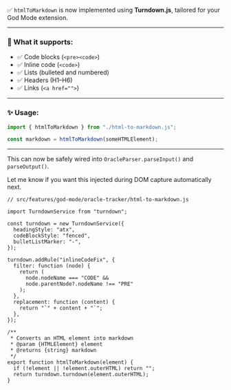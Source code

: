 ✅ `htmlToMarkdown` is now implemented using **Turndown.js**, tailored for your God Mode extension.

---

### 🔁 What it supports:

- ✅ Code blocks (`<pre><code>`)
- ✅ Inline code (`<code>`)
- ✅ Lists (bulleted and numbered)
- ✅ Headers (H1–H6)
- ✅ Links (`<a href="">`)

---

### ✨ Usage:

```js
import { htmlToMarkdown } from "./html-to-markdown.js";

const markdown = htmlToMarkdown(someHTMLElement);
```

---

This can now be safely wired into `OracleParser.parseInput()` and `parseOutput()`.

Let me know if you want this injected during DOM capture automatically next.

```
// src/features/god-mode/oracle-tracker/html-to-markdown.js

import TurndownService from "turndown";

const turndown = new TurndownService({
  headingStyle: "atx",
  codeBlockStyle: "fenced",
  bulletListMarker: "-",
});

turndown.addRule("inlineCodeFix", {
  filter: function (node) {
    return (
      node.nodeName === "CODE" &&
      node.parentNode?.nodeName !== "PRE"
    );
  },
  replacement: function (content) {
    return "`" + content + "`";
  },
});

/**
 * Converts an HTML element into markdown
 * @param {HTMLElement} element
 * @returns {string} markdown
 */
export function htmlToMarkdown(element) {
  if (!element || !element.outerHTML) return "";
  return turndown.turndown(element.outerHTML);
}
```
